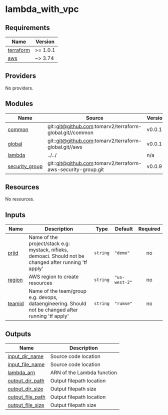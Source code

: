 # lambda_with_vpc

<!-- BEGINNING OF PRE-COMMIT-TERRAFORM DOCS HOOK -->
## Requirements

| Name | Version |
|------|---------|
| <a name="requirement_terraform"></a> [terraform](#requirement\_terraform) | >= 1.0.1 |
| <a name="requirement_aws"></a> [aws](#requirement\_aws) | ~> 3.74 |

## Providers

No providers.

## Modules

| Name | Source | Version |
|------|--------|---------|
| <a name="module_common"></a> [common](#module\_common) | git::git@github.com:tomarv2/terraform-global.git//common | v0.0.1 |
| <a name="module_global"></a> [global](#module\_global) | git::git@github.com:tomarv2/terraform-global.git//aws | v0.0.1 |
| <a name="module_lambda"></a> [lambda](#module\_lambda) | ../../ | n/a |
| <a name="module_security_group"></a> [security\_group](#module\_security\_group) | git::git@github.com:tomarv2/terraform-aws-security-group.git | v0.0.9 |

## Resources

No resources.

## Inputs

| Name | Description | Type | Default | Required |
|------|-------------|------|---------|:--------:|
| <a name="input_prjid"></a> [prjid](#input\_prjid) | Name of the project/stack e.g: mystack, nifieks, demoaci. Should not be changed after running 'tf apply' | `string` | `"demo"` | no |
| <a name="input_region"></a> [region](#input\_region) | AWS region to create resources | `string` | `"us-west-2"` | no |
| <a name="input_teamid"></a> [teamid](#input\_teamid) | Name of the team/group e.g. devops, dataengineering. Should not be changed after running 'tf apply' | `string` | `"rumse"` | no |

## Outputs

| Name | Description |
|------|-------------|
| <a name="output_input_dir_name"></a> [input\_dir\_name](#output\_input\_dir\_name) | Source code location |
| <a name="output_input_file_name"></a> [input\_file\_name](#output\_input\_file\_name) | Source code location |
| <a name="output_lambda_arn"></a> [lambda\_arn](#output\_lambda\_arn) | ARN of the Lambda function |
| <a name="output_output_dir_path"></a> [output\_dir\_path](#output\_output\_dir\_path) | Output filepath location |
| <a name="output_output_dir_size"></a> [output\_dir\_size](#output\_output\_dir\_size) | Output filepath size |
| <a name="output_output_file_path"></a> [output\_file\_path](#output\_output\_file\_path) | Output filepath location |
| <a name="output_output_file_size"></a> [output\_file\_size](#output\_output\_file\_size) | Output filepath size |
<!-- END OF PRE-COMMIT-TERRAFORM DOCS HOOK -->
